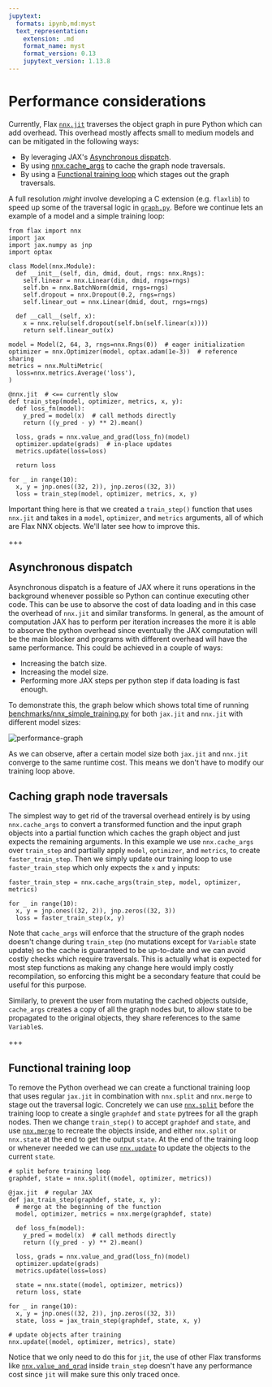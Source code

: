 ```yaml
---
jupytext:
  formats: ipynb,md:myst
  text_representation:
    extension: .md
    format_name: myst
    format_version: 0.13
    jupytext_version: 1.13.8
---
```


# Performance considerations

Currently, Flax [`nnx.jit`](https://flax.readthedocs.io/en/latest/api_reference/flax.nnx/transforms.html#flax.nnx.jit) traverses the object graph in pure Python which can add overhead. This overhead mostly affects small to medium models and can be mitigated in the following ways:
* By leveraging JAX's [Asynchronous dispatch](#asynchronous-dispatch).
* By using [nnx.cache_args](#caching-graph-node-traversals) to cache the graph node traversals.
* By using a [Functional training loop](#functional-training-loop) which stages out the graph traversals.

A full resolution _might_ involve developing a C extension (e.g. `flaxlib`) to speed up some of the traversal logic in [`graph.py`](https://github.com/google/flax/blob/main/flax/nnx/graph.py). Before we continue lets an example of a model and a simple training loop:

```{code-cell}
from flax import nnx
import jax
import jax.numpy as jnp
import optax

class Model(nnx.Module):
  def __init__(self, din, dmid, dout, rngs: nnx.Rngs):
    self.linear = nnx.Linear(din, dmid, rngs=rngs)
    self.bn = nnx.BatchNorm(dmid, rngs=rngs)
    self.dropout = nnx.Dropout(0.2, rngs=rngs)
    self.linear_out = nnx.Linear(dmid, dout, rngs=rngs)

  def __call__(self, x):
    x = nnx.relu(self.dropout(self.bn(self.linear(x))))
    return self.linear_out(x)
  
model = Model(2, 64, 3, rngs=nnx.Rngs(0))  # eager initialization
optimizer = nnx.Optimizer(model, optax.adam(1e-3))  # reference sharing
metrics = nnx.MultiMetric(
  loss=nnx.metrics.Average('loss'),
)

@nnx.jit  # <== currently slow
def train_step(model, optimizer, metrics, x, y):
  def loss_fn(model):
    y_pred = model(x)  # call methods directly
    return ((y_pred - y) ** 2).mean()

  loss, grads = nnx.value_and_grad(loss_fn)(model)
  optimizer.update(grads)  # in-place updates
  metrics.update(loss=loss)

  return loss
  
for _ in range(10):
  x, y = jnp.ones((32, 2)), jnp.zeros((32, 3))
  loss = train_step(model, optimizer, metrics, x, y)
```

Important thing here is that we created a `train_step()` function that uses `nnx.jit` and takes in a `model`, `optimizer`, and `metrics` arguments, all of which are Flax NNX objects. We'll later see how to improve this.

+++

## Asynchronous dispatch

Asynchronous dispatch is a feature of JAX where it runs operations in the background whenever possible so Python can continue executing other code. This can be use to absorve the cost of data loading and in this case the overhead of `nnx.jit` and similar transforms. In general, as the amount of computation JAX has to perform per iteration increases the more it is able to absorve the python overhead since eventually the JAX computation will be the main blocker and programs with different overhead will have the same performance. This could be achieved in a couple of ways:

* Increasing the batch size.
* Increasing the model size.
* Performing more JAX steps per python step if data loading is fast enough.

To demonstrate this, the graph below which shows total time of running [benchmarks/nnx_simple_training.py](https://github.com/google/flax/blob/main/benchmarks/nnx_simple_training.py) for both `jax.jit` and `nnx.jit` with different model sizes:

![performance-graph](images/performance-graph.png)

As we can observe, after a certain model size both `jax.jit` and `nnx.jit` converge to the same runtime cost. This means we don't have to modify our training loop above.

## Caching graph node traversals

The simplest way to get rid of the traversal overhead entirely is by using `nnx.cache_args` to convert a transformed function and the input graph objects into a partial function which caches the graph object and just expects the remaining arguments. In this example we use `nnx.cache_args` over `train_step` and partially apply `model`, `optimizer`, and `metrics`, to create `faster_train_step`. Then we simply update our training loop to use `faster_train_step` which only expects the `x` and `y` inputs:

```{code-cell}
faster_train_step = nnx.cache_args(train_step, model, optimizer, metrics)

for _ in range(10):
  x, y = jnp.ones((32, 2)), jnp.zeros((32, 3))
  loss = faster_train_step(x, y)
```

Note that `cache_args` will enforce that the structure of the graph nodes doesn't change during `train_step` (no mutations except for `Variable` state update) so the cache is guaranteed to be up-to-date and we can avoid costly checks which require traversals. This is actually what is expected for most step functions as making any change here would imply costly recompilation, so enforcing this might be a secondary feature that could be useful for this purpose.

Similarly, to prevent the user from mutating the cached objects outside, `cache_args` creates a copy of all the graph nodes but, to allow state to be propagated to the original objects, they share references to the same `Variable`s.

+++

## Functional training loop

To remove the Python overhead we can create a functional training loop that uses regular `jax.jit` in combination with `nnx.split` and `nnx.merge` to stage out the traversal logic. Concretely we can use [`nnx.split`](https://flax.readthedocs.io/en/latest/api_reference/flax.nnx/graph.html#flax.nnx.split) before the training loop to create a single `graphdef` and `state` pytrees for all the graph nodes. Then we change `train_step()` to accept `graphdef` and `state`, and use [`nnx.merge`](https://flax.readthedocs.io/en/latest/api_reference/flax.nnx/graph.html#flax.nnx.merge) to recreate the objects inside, and either `nnx.split` or `nnx.state` at the end to get the output `state`. At the end of the training loop or whenever needed we can use [`nnx.update`](https://flax.readthedocs.io/en/latest/api_reference/flax.nnx/graph.html#flax.nnx.update) to update the objects to the current `state`.

```{code-cell}
# split before training loop
graphdef, state = nnx.split((model, optimizer, metrics))

@jax.jit  # regular JAX
def jax_train_step(graphdef, state, x, y):
  # merge at the beginning of the function
  model, optimizer, metrics = nnx.merge(graphdef, state)

  def loss_fn(model):
    y_pred = model(x)  # call methods directly
    return ((y_pred - y) ** 2).mean()

  loss, grads = nnx.value_and_grad(loss_fn)(model)
  optimizer.update(grads)
  metrics.update(loss=loss)

  state = nnx.state((model, optimizer, metrics))
  return loss, state

for _ in range(10):
  x, y = jnp.ones((32, 2)), jnp.zeros((32, 3))
  state, loss = jax_train_step(graphdef, state, x, y)

# update objects after training
nnx.update((model, optimizer, metrics), state)
```

Notice that we only need to do this for `jit`, the use of other Flax transforms like [`nnx.value_and_grad`](https://flax.readthedocs.io/en/latest/api_reference/flax.nnx/transforms.html#flax.nnx.value_and_grad) inside `train_step` doesn't have any performance cost since `jit` will make sure this only traced once.
